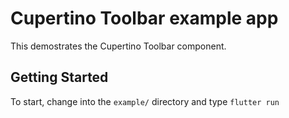 # Cupertino Toolbar example app

This demostrates the Cupertino Toolbar component.

## Getting Started

To start, change into the `example/` directory and type `flutter run`
